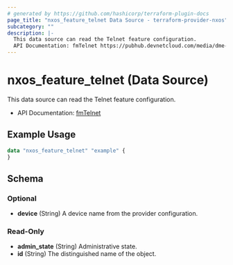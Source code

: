 ```yaml
---
# generated by https://github.com/hashicorp/terraform-plugin-docs
page_title: "nxos_feature_telnet Data Source - terraform-provider-nxos"
subcategory: ""
description: |-
  This data source can read the Telnet feature configuration.
  API Documentation: fmTelnet https://pubhub.devnetcloud.com/media/dme-docs-10-2-2/docs/Feature%20Management/fm:Telnet/
---
```


# nxos_feature_telnet (Data Source)

This data source can read the Telnet feature configuration.

- API Documentation: [fmTelnet](https://pubhub.devnetcloud.com/media/dme-docs-10-2-2/docs/Feature%20Management/fm:Telnet/)

## Example Usage

```terraform
data "nxos_feature_telnet" "example" {
}
```

<!-- schema generated by tfplugindocs -->
## Schema

### Optional

- **device** (String) A device name from the provider configuration.

### Read-Only

- **admin_state** (String) Administrative state.
- **id** (String) The distinguished name of the object.


